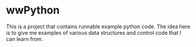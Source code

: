 # wwPython
This is a project that contains runnable example python code.  The idea here is to give me examples of various data structures and control code
that I can learn from.
